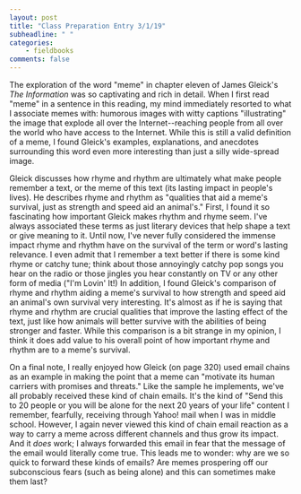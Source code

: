 ```yaml
---
layout: post
title: "Class Preparation Entry 3/1/19"
subheadline: " "
categories:
    - fieldbooks
comments: false
---
```


The exploration of the word "meme" in chapter eleven of James Gleick's *The Information* was so captivating and rich in detail. When I first read "meme" in a sentence in this reading, my mind immediately resorted to what I associate memes with: humorous images with witty captions "illustrating" the image that explode all over the Internet--reaching people from all over the world who have access to the Internet. While this is still a valid definition of a meme, I found Gleick's examples, explanations, and anecdotes surrounding this word even more interesting than just a silly wide-spread image. 

Gleick discusses how rhyme and rhythm are ultimately what make people remember a text, or the meme of this text (its lasting impact in people's lives). He describes rhyme and rhythm as "qualities that aid a meme's survival, just as strength and speed aid an animal's." First, I found it so fascinating how important Gleick makes rhythm and rhyme seem. I've always associated these terms as just literary devices that help shape a text or give meaning to it. Until now, I've never fully considered the immense impact rhyme and rhythm have on the survival of the term or word's lasting relevance. I even admit that I remember a text better if there is some kind rhyme or catchy tune; think about those annoyingly catchy pop songs you hear on the radio or those jingles you hear constantly on TV or any other form of media ("I'm Lovin' It!) In addition, I found Gleick's comparison of rhyme and rhythm aiding a meme's survival to how strength and speed aid an animal's own survival very interesting. It's almost as if he is saying that rhyme and rhythm are crucial qualities that improve the lasting effect of the text, just like how animals will better survive with the abilities of being stronger and faster. While this comparison is a bit strange in my opinion, I think it does add value to his overall point of how important rhyme and rhythm are to a meme's survival.  

On a final note, I really enjoyed how Gleick (on page 320) used email chains as an example in making the point that a meme can "motivate its human carriers with promises and threats." Like the sample he implements, we've all probably received these kind of chain emails. It's the kind of "Send this to 20 people or you will be alone for the next 20 years of your life" content I remember, fearfully, receiving through Yahoo! mail when I was in middle school. However, I again never viewed this kind of chain email reaction as a way to carry a meme across different channels and thus grow its impact. And it *does* work; I always forwarded this email in fear that the message of the email would literally come true. This leads me to wonder: why are we so quick to forward these kinds of emails? Are memes prospering off our subconscious fears (such as being alone) and this can sometimes make them last? 